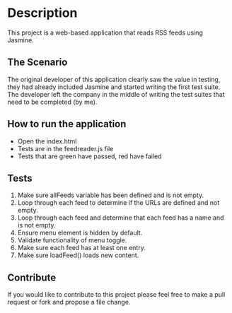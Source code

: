 # Description
This project is a web-based application that reads RSS feeds using Jasmine.

## The Scenario
The original developer of this application clearly saw the value in testing, they had already included Jasmine and started writing the first test suite. The developer left the company in the middle of writing the test suites that need to be completed (by me).

## How to run the application
- Open the index.html
- Tests are in the feedreader.js file
- Tests that are green have passed, red have failed

## Tests
1. Make sure allFeeds variable has been defined and is not empty.
2. Loop through each feed to determine if the URLs are defined and not empty.
3. Loop through each feed and determine that each feed has a name and is not empty.
4. Ensure menu element is hidden by default.
5. Validate functionality of menu toggle.
6. Make sure each feed has at least one entry.
7. Make sure loadFeed() loads new content.

## Contribute
If you would like to contribute to this project please feel free to make a pull request or fork and propose a file change.